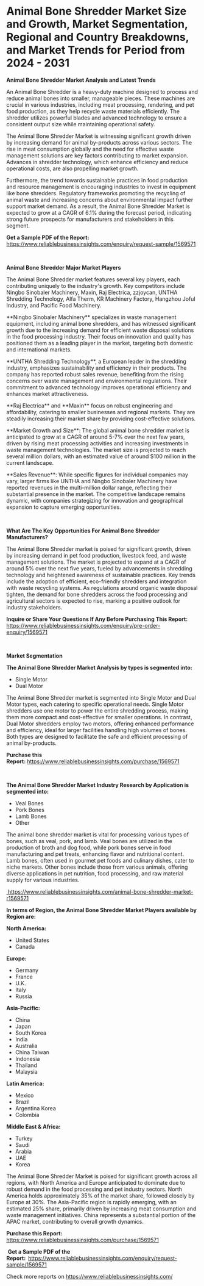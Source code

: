 <p><h1>Animal Bone Shredder Market Size and Growth, Market Segmentation, Regional and Country Breakdowns, and Market Trends for Period from 2024 -  2031</h1></p><p><strong>Animal Bone Shredder Market Analysis and Latest Trends</strong></p>
<p><p>An Animal Bone Shredder is a heavy-duty machine designed to process and reduce animal bones into smaller, manageable pieces. These machines are crucial in various industries, including meat processing, rendering, and pet food production, as they help recycle waste materials efficiently. The shredder utilizes powerful blades and advanced technology to ensure a consistent output size while maintaining operational safety.</p><p>The Animal Bone Shredder Market is witnessing significant growth driven by increasing demand for animal by-products across various sectors. The rise in meat consumption globally and the need for effective waste management solutions are key factors contributing to market expansion. Advances in shredder technology, which enhance efficiency and reduce operational costs, are also propelling market growth.</p><p>Furthermore, the trend towards sustainable practices in food production and resource management is encouraging industries to invest in equipment like bone shredders. Regulatory frameworks promoting the recycling of animal waste and increasing concerns about environmental impact further support market demand. As a result, the Animal Bone Shredder Market is expected to grow at a CAGR of 6.1% during the forecast period, indicating strong future prospects for manufacturers and stakeholders in this segment.</p></p>
<p><strong>Get a Sample PDF of the Report:&nbsp;</strong> <a href="https://www.reliablebusinessinsights.com/enquiry/request-sample/1569571?utm_campaign=101&utm_medium=2&utm_source=Github&utm_content=ia&utm_term=29122024&utm_id=animal-bone-shredder">https://www.reliablebusinessinsights.com/enquiry/request-sample/1569571</a></p>
<p>&nbsp;</p>
<p><strong>Animal Bone Shredder Major Market Players</strong></p>
<p><p>The Animal Bone Shredder market features several key players, each contributing uniquely to the industry's growth. Key competitors include Ningbo Sinobaler Machinery, Maxin, Raj Electrica, zzjoycan, UNTHA Shredding Technology, Alfa Therm, KR Machinery Factory, Hangzhou Joful Industry, and Pacific Food Machinery.</p><p>**Ningbo Sinobaler Machinery** specializes in waste management equipment, including animal bone shredders, and has witnessed significant growth due to the increasing demand for efficient waste disposal solutions in the food processing industry. Their focus on innovation and quality has positioned them as a leading player in the market, targeting both domestic and international markets.</p><p>**UNTHA Shredding Technology**, a European leader in the shredding industry, emphasizes sustainability and efficiency in their products. The company has reported robust sales revenue, benefiting from the rising concerns over waste management and environmental regulations. Their commitment to advanced technology improves operational efficiency and enhances market attractiveness.</p><p>**Raj Electrica** and **Maxin** focus on robust engineering and affordability, catering to smaller businesses and regional markets. They are steadily increasing their market share by providing cost-effective solutions.</p><p>**Market Growth and Size**: The global animal bone shredder market is anticipated to grow at a CAGR of around 5-7% over the next few years, driven by rising meat processing activities and increasing investments in waste management technologies. The market size is projected to reach several million dollars, with an estimated value of around $100 million in the current landscape.</p><p>**Sales Revenue**: While specific figures for individual companies may vary, larger firms like UNTHA and Ningbo Sinobaler Machinery have reported revenues in the multi-million dollar range, reflecting their substantial presence in the market. The competitive landscape remains dynamic, with companies strategizing for innovation and geographical expansion to capture emerging opportunities.</p></p>
<p>&nbsp;</p>
<p><strong>What Are The Key Opportunities For Animal Bone Shredder Manufacturers?</strong></p>
<p><p>The Animal Bone Shredder market is poised for significant growth, driven by increasing demand in pet food production, livestock feed, and waste management solutions. The market is projected to expand at a CAGR of around 5% over the next five years, fueled by advancements in shredding technology and heightened awareness of sustainable practices. Key trends include the adoption of efficient, eco-friendly shredders and integration with waste recycling systems. As regulations around organic waste disposal tighten, the demand for bone shredders across the food processing and agricultural sectors is expected to rise, marking a positive outlook for industry stakeholders.</p></p>
<p><strong>Inquire or Share Your Questions If Any Before Purchasing This Report:</strong> <a href="https://www.reliablebusinessinsights.com/enquiry/pre-order-enquiry/1569571?utm_campaign=101&utm_medium=2&utm_source=Github&utm_content=ia&utm_term=29122024&utm_id=animal-bone-shredder">https://www.reliablebusinessinsights.com/enquiry/pre-order-enquiry/1569571</a></p>
<p>&nbsp;</p>
<p><strong>Market Segmentation</strong></p>
<p><strong>The Animal Bone Shredder Market Analysis by types is segmented into:</strong></p>
<p><ul><li>Single Motor</li><li>Dual Motor</li></ul></p>
<p><p>The Animal Bone Shredder market is segmented into Single Motor and Dual Motor types, each catering to specific operational needs. Single Motor shredders use one motor to power the entire shredding process, making them more compact and cost-effective for smaller operations. In contrast, Dual Motor shredders employ two motors, offering enhanced performance and efficiency, ideal for larger facilities handling high volumes of bones. Both types are designed to facilitate the safe and efficient processing of animal by-products.</p></p>
<p><strong>Purchase this Report:&nbsp;</strong><a href="https://www.reliablebusinessinsights.com/purchase/1569571?utm_campaign=101&utm_medium=2&utm_source=Github&utm_content=ia&utm_term=29122024&utm_id=animal-bone-shredder">https://www.reliablebusinessinsights.com/purchase/1569571</a></p>
<p>&nbsp;</p>
<p><strong>The Animal Bone Shredder Market Industry Research by Application is segmented into:</strong></p>
<p><ul><li>Veal Bones</li><li>Pork Bones</li><li>Lamb Bones</li><li>Other</li></ul></p>
<p><p>The animal bone shredder market is vital for processing various types of bones, such as veal, pork, and lamb. Veal bones are utilized in the production of broth and dog food, while pork bones serve in food manufacturing and pet treats, enhancing flavor and nutritional content. Lamb bones, often used in gourmet pet foods and culinary dishes, cater to niche markets. Other bones include those from various animals, offering diverse applications in pet nutrition, food processing, and raw material supply for various industries.</p></p>
<p><a href="https://www.reliablebusinessinsights.com/animal-bone-shredder-market-r1569571?utm_campaign=101&utm_medium=2&utm_source=Github&utm_content=ia&utm_term=29122024&utm_id=animal-bone-shredder">&nbsp;https://www.reliablebusinessinsights.com/animal-bone-shredder-market-r1569571</a></p>
<p><strong>In terms of Region, the Animal Bone Shredder Market Players available by Region are:</strong></p>
<p>
    <p> <strong> North America: </strong>
        <ul>
            <li>United States</li>
            <li>Canada</li>
        </ul>
        </p> 
    <p> <strong> Europe: </strong>
        <ul>
            <li>Germany</li>
            <li>France</li>
            <li>U.K.</li>
            <li>Italy</li>
            <li>Russia</li>
        </ul>
        </p> 
    <p> <strong> Asia-Pacific: </strong>
        <ul>
            <li>China</li>
            <li>Japan</li>
            <li>South Korea</li>
            <li>India</li>
            <li>Australia</li>
            <li>China Taiwan</li>
            <li>Indonesia</li>
            <li>Thailand</li>
            <li>Malaysia</li>
        </ul>
        </p> 
    <p> <strong> Latin America: </strong>
        <ul>
            <li>Mexico</li>
            <li>Brazil</li>
            <li>Argentina Korea</li>
            <li>Colombia</li>
        </ul>
        </p> 
    <p> <strong> Middle East & Africa: </strong>
        <ul>
            <li>Turkey</li>
            <li>Saudi</li>
            <li>Arabia</li>
            <li>UAE</li>
            <li>Korea</li>
        </ul>
    </p>
    </p>
<p><p>The Animal Bone Shredder Market is poised for significant growth across all regions, with North America and Europe anticipated to dominate due to robust demand in the food processing and pet industry sectors. North America holds approximately 35% of the market share, followed closely by Europe at 30%. The Asia-Pacific region is rapidly emerging, with an estimated 25% share, primarily driven by increasing meat consumption and waste management initiatives. China represents a substantial portion of the APAC market, contributing to overall growth dynamics.</p></p>
<p><strong>Purchase this Report: </strong><a href="https://www.reliablebusinessinsights.com/purchase/1569571?utm_campaign=101&utm_medium=2&utm_source=Github&utm_content=ia&utm_term=29122024&utm_id=animal-bone-shredder">https://www.reliablebusinessinsights.com/purchase/1569571</a></p>
<p>&nbsp;<strong>Get a Sample PDF of the Report:&nbsp;&nbsp;</strong><a href="https://www.reliablebusinessinsights.com/enquiry/request-sample/1569571?utm_campaign=101&utm_medium=2&utm_source=Github&utm_content=ia&utm_term=29122024&utm_id=animal-bone-shredder">https://www.reliablebusinessinsights.com/enquiry/request-sample/1569571</a></p>
<p><strong></strong></p>
<p>Check more reports on <a href="https://www.reliablebusinessinsights.com/?utm_campaign=101&utm_medium=2&utm_source=Github&utm_content=ia&utm_term=29122024&utm_id=animal-bone-shredder">https://www.reliablebusinessinsights.com/</a></p>